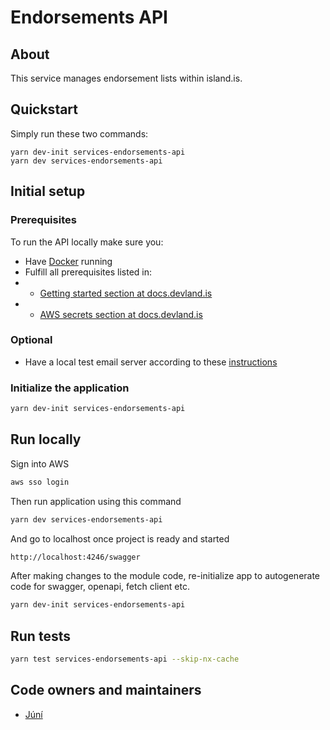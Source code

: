 # Endorsements API

## About

This service manages endorsement lists within island.is.

## Quickstart

Simply run these two commands:

```
yarn dev-init services-endorsements-api
yarn dev services-endorsements-api
```

## Initial setup

### Prerequisites

To run the API locally make sure you:

- Have [Docker](https://www.docker.com/products/docker-desktop) running
- Fulfill all prerequisites listed in:
- - [Getting started section at docs.devland.is](https://docs.devland.is/)
- - [AWS secrets section at docs.devland.is](https://docs.devland.is/repository/)

### Optional

- Have a local test email server according to these [instructions](https://docs.devland.is/libs/email-service)

### Initialize the application

```bash
yarn dev-init services-endorsements-api
```

## Run locally

Sign into AWS

```bash
aws sso login
```

Then run application using this command

```bash
yarn dev services-endorsements-api
```

And go to localhost once project is ready and started

```bash
http://localhost:4246/swagger
```

After making changes to the module code, re-initialize app to autogenerate code for swagger, openapi, fetch client etc.

```bash
yarn dev-init services-endorsements-api
```

## Run tests

```bash
yarn test services-endorsements-api --skip-nx-cache
```

## Code owners and maintainers

- [Júní](https://github.com/orgs/island-is/teams/juni/members)
